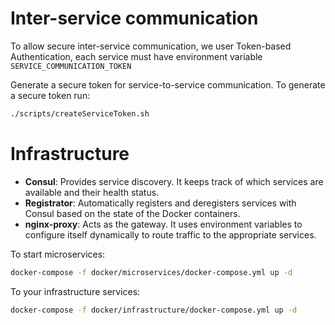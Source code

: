 # Inter-service communication

To allow secure inter-service communication, we user Token-based Authentication, each service must have environment variable `SERVICE_COMMUNICATION_TOKEN`

Generate a secure token for service-to-service communication. To generate a secure token run:

```bash
./scripts/createServiceToken.sh
```

# Infrastructure

- **Consul**: Provides service discovery. It keeps track of which services are available and their health status.
- **Registrator**: Automatically registers and deregisters services with Consul based on the state of the Docker containers.
- **nginx-proxy**: Acts as the gateway. It uses environment variables to configure itself dynamically to route traffic to the appropriate services.

To start microservices:

```bash
docker-compose -f docker/microservices/docker-compose.yml up -d
```

To your infrastructure services:

```bash
docker-compose -f docker/infrastructure/docker-compose.yml up -d
```
